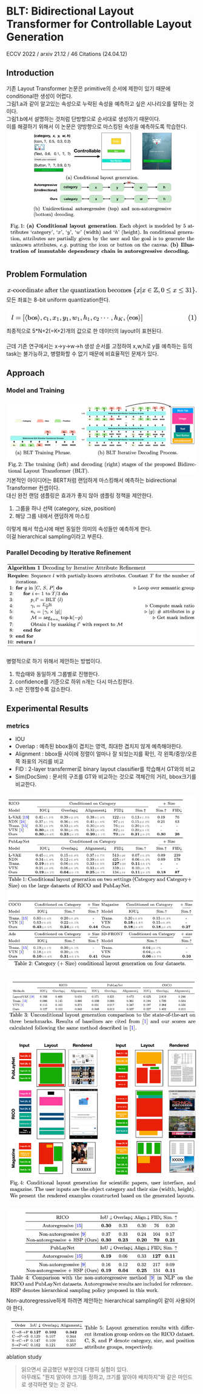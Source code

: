 BLT: Bidirectional Layout Transformer for Controllable Layout Generation
===
ECCV 2022 / arxiv 21.12 / 46 Citations (24.04.12)
####
## Introduction
기존 Layout Transformer 논문은 primitive의 순서에 제한이 있기 때문에 conditional한 생성이 어렵다.  
그림1.a과 같이 알고있는 속성으로 누락된 속성을 예측하고 싶은 시나리오를 말하는 것이다.  
그림1.b에서 설명하는 것처럼 단방향으로 순서대로 생성하기 때문이다.  
이를 해결하기 위해서 이 논문은 양방향으로 마스킹된 속성을 예측하도록 학습한다.  
![img.png](img.png)  
###

## Problem Formulation  
![img_1.png](img_1.png)  
모든 좌표는 8-bit uniform quantization한다.  
####
![img_2.png](img_2.png)
최종적으로 5*N+2(=K+2)개의 값으로 한 데이터의 layout이 표현된다.  
####
근데 기존 연구에서는 x->y->w->h 생성 순서를 고정하여 x,w,h로 y를 예측하는 등의 task는 불가능하고, 병렬화할 수 없기 때문에 비효율적인 문제가 있다.  
###

## Approach
### Model and Training   
![img_3.png](img_3.png)  
기본적인 아이디어는 BERT처럼 랜덤하게 마스킹해서 예측하는 bidirectional Transformer 컨셉이다.  
대신 완전 랜덤 샘플링은 효과가 좋지 않아 샘플링 정책을 제안한다.  
1. 그룹을 하나 선택 (category, size, position)
2. 해당 그룹 내에서 랜덤하게 마스킹  

이렇게 해서 학습시에 매번 동일한 의미의 속성들만 예측하게 한다.  
이걸 hierarchical sampling이라고 부른다.  
####
### Parallel Decoding by Iterative Refinement  
![img_4.png](img_4.png)  
####
병렬적으로 하기 위해서 제안하는 방법이다.  
1. 학습때와 동일하게 그룹별로 진행한다.
2. confidence를 기준으로 하위 n개는 다시 마스킹한다.
3. n은 진행할수록 감소한다.
###

## Experimental Results  
### metrics
* IOU 
* Overlap : 예측된 bbox들이 겹치는 영역, 최대한 겹치지 않게 예측해야한다.  
* Alignment : bbox들 사이에 정렬이 얼마나 잘 되었는지를 확인, 각 왼쪽/중앙/오른쪽 좌표의 거리를 비교
* FID : 2-layer transfermer로 binary layout classifier를 학습해서 GT와의 비교
* Sim(DocSim) : 문서의 구조를 GT와 비교하는 것으로 객체간의 거리, bbox크기를 비교한다.
####
![img_5.png](img_5.png)  
####
![img_6.png](img_6.png)  
####
![img_8.png](img_8.png)
####
![img_9.png](img_9.png)
Non-autoregressive하게 하려면 제안하는 hierarchical sampling이 같이 사용되어야 한다.
####
![img_7.png](img_7.png)  
ablation study  
> 읽으면서 궁금했던 부분인데 다행히 실험이 있다.  
> 아무래도 "뭔지 알아야 크기를 정하고, 크기를 알아야 배치하지"와 같은 마인드로 생각하면 맞는 것 같다.
